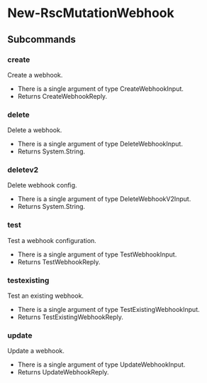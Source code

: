 # New-RscMutationWebhook
## Subcommands
### create
Create a webhook.

- There is a single argument of type CreateWebhookInput.
- Returns CreateWebhookReply.
### delete
Delete a webhook.

- There is a single argument of type DeleteWebhookInput.
- Returns System.String.
### deletev2
Delete webhook config.

- There is a single argument of type DeleteWebhookV2Input.
- Returns System.String.
### test
Test a webhook configuration.

- There is a single argument of type TestWebhookInput.
- Returns TestWebhookReply.
### testexisting
Test an existing webhook.

- There is a single argument of type TestExistingWebhookInput.
- Returns TestExistingWebhookReply.
### update
Update a webhook.

- There is a single argument of type UpdateWebhookInput.
- Returns UpdateWebhookReply.

